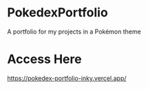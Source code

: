 # PokedexPortfolio
A portfolio for my projects in a Pokémon theme 

# Access Here
https://pokedex-portfolio-inky.vercel.app/
